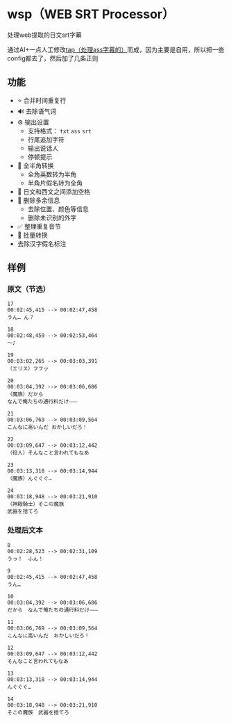 # wsp（WEB SRT Processor）

处理web提取的日文srt字幕

通过AI+一点人工修改[tap（处理ass字幕的）](https://github.com/MingYSub/Tap)而成，因为主要是自用，所以把一些config都去了，然后加了几条正则

## 功能

- ⭐ 合并时间重复行
- 🔊 去除语气词
- ⚙️ 输出设置
  - 支持格式： `txt` `ass` `srt`
  - 行尾追加字符
  - 输出说话人
  - 停顿提示
- 🔄 全半角转换
  - 全角英数转为半角
  - 半角片假名转为全角
- 📏 日文和西文之间添加空格
- 🧹 删除多余信息
  - 去除位置、颜色等信息
  - 删除未识别的外字
- ✅ 整理重复音节
- 📂 批量转换
- 去除汉字假名标注

## 样例

### 原文（节选）

```
17
00:02:45,415 --> 00:02:47,458
うん… ん？

18
00:02:48,459 --> 00:02:53,464
～♪

19
00:03:02,265 --> 00:03:03,391
（エリス）フフッ

20
00:03:04,392 --> 00:03:06,686
（魔族）だから
なんで俺たちの通行料だけ⸺

21
00:03:06,769 --> 00:03:09,564
こんなに高いんだ おかしいだろ！

22
00:03:09,647 --> 00:03:12,442
（役人）そんなこと言われてもなあ

23
00:03:13,318 --> 00:03:14,944
（魔族）んぐぐぐ…

24
00:03:18,948 --> 00:03:21,910
（神殿騎士）そこの魔族
武器を捨てろ
```

### 处理后文本

```
8
00:02:28,523 --> 00:02:31,109
うっ！　ふん！

9
00:02:45,415 --> 00:02:47,458
うん…

10
00:03:04,392 --> 00:03:06,686
だから　なんで俺たちの通行料だけ⸺

11
00:03:06,769 --> 00:03:09,564
こんなに高いんだ　おかしいだろ！

12
00:03:09,647 --> 00:03:12,442
そんなこと言われてもなあ

13
00:03:13,318 --> 00:03:14,944
んぐぐぐ…

14
00:03:18,948 --> 00:03:21,910
そこの魔族　武器を捨てろ
```
